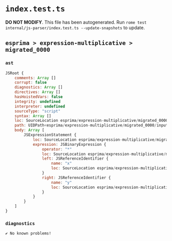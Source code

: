 # `index.test.ts`

**DO NOT MODIFY**. This file has been autogenerated. Run `rome test internal/js-parser/index.test.ts --update-snapshots` to update.

## `esprima > expression-multiplicative > migrated_0000`

### `ast`

```javascript
JSRoot {
	comments: Array []
	corrupt: false
	diagnostics: Array []
	directives: Array []
	hasHoistedVars: false
	integrity: undefined
	interpreter: undefined
	sourceType: "script"
	syntax: Array []
	loc: SourceLocation esprima/expression-multiplicative/migrated_0000/input.js 1:0-2:0
	path: UIDPath<esprima/expression-multiplicative/migrated_0000/input.js>
	body: Array [
		JSExpressionStatement {
			loc: SourceLocation esprima/expression-multiplicative/migrated_0000/input.js 1:0-1:5
			expression: JSBinaryExpression {
				operator: "*"
				loc: SourceLocation esprima/expression-multiplicative/migrated_0000/input.js 1:0-1:5
				left: JSReferenceIdentifier {
					name: "x"
					loc: SourceLocation esprima/expression-multiplicative/migrated_0000/input.js 1:0-1:1 (x)
				}
				right: JSReferenceIdentifier {
					name: "y"
					loc: SourceLocation esprima/expression-multiplicative/migrated_0000/input.js 1:4-1:5 (y)
				}
			}
		}
	]
}
```

### `diagnostics`

```
✔ No known problems!

```
